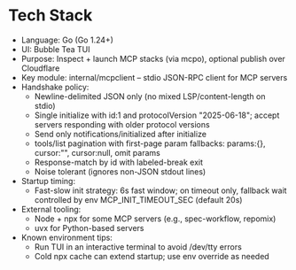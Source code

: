 # Tech Stack

- Language: Go (Go 1.24+)
- UI: Bubble Tea TUI
- Purpose: Inspect + launch MCP stacks (via mcpo), optional publish over Cloudflare
- Key module: internal/mcpclient – stdio JSON-RPC client for MCP servers
- Handshake policy:
  - Newline-delimited JSON only (no mixed LSP/content-length on stdio)
  - Single initialize with id:1 and protocolVersion "2025-06-18"; accept servers responding with older protocol versions
  - Send only notifications/initialized after initialize
  - tools/list pagination with first-page param fallbacks: params:{}, cursor:"", cursor:null, omit params
  - Response-match by id with labeled-break exit
  - Noise tolerant (ignores non-JSON stdout lines)
- Startup timing:
  - Fast-slow init strategy: 6s fast window; on timeout only, fallback wait controlled by env MCP_INIT_TIMEOUT_SEC (default 20s)
- External tooling:
  - Node + npx for some MCP servers (e.g., spec-workflow, repomix)
  - uvx for Python-based servers
- Known environment tips:
  - Run TUI in an interactive terminal to avoid /dev/tty errors
  - Cold npx cache can extend startup; use env override as needed
